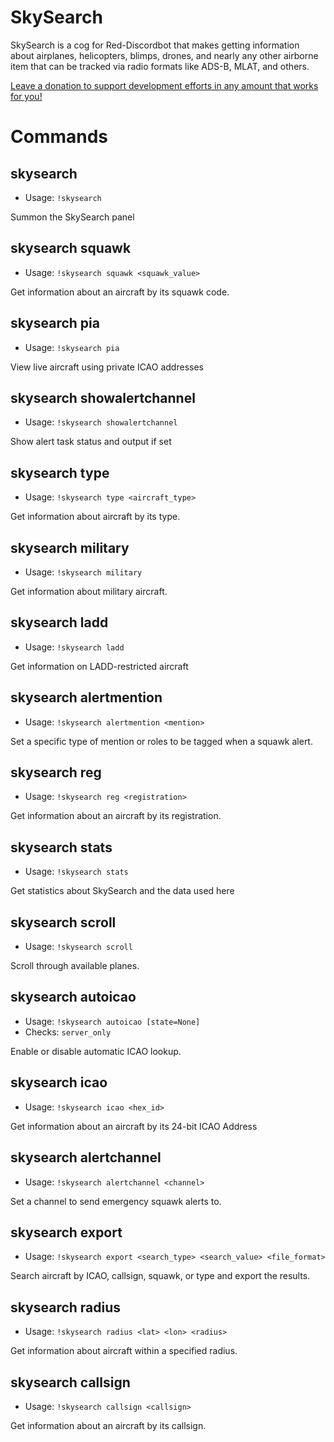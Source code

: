 # SkySearch
SkySearch is a cog for Red-Discordbot that makes getting information about airplanes, helicopters, blimps, drones, and nearly any other airborne item that can be tracked via radio formats like ADS-B, MLAT, and others. 

[Leave a donation to support development efforts in any amount that works for you!](https://donate.stripe.com/eVag0y2kI9BI36McNa)

# Commands
## skysearch
 - Usage: `!skysearch `

Summon the SkySearch panel

## skysearch squawk
 - Usage: `!skysearch squawk <squawk_value> `

Get information about an aircraft by its squawk code.

## skysearch pia
 - Usage: `!skysearch pia `

View live aircraft using private ICAO addresses

## skysearch showalertchannel
 - Usage: `!skysearch showalertchannel `

Show alert task status and output if set

## skysearch type
 - Usage: `!skysearch type <aircraft_type> `

Get information about aircraft by its type.

## skysearch military
 - Usage: `!skysearch military `

Get information about military aircraft.

## skysearch ladd
 - Usage: `!skysearch ladd `

Get information on LADD-restricted aircraft

## skysearch alertmention
 - Usage: `!skysearch alertmention <mention> `

Set a specific type of mention or roles to be tagged when a squawk alert.

## skysearch reg
 - Usage: `!skysearch reg <registration> `

Get information about an aircraft by its registration.

## skysearch stats
 - Usage: `!skysearch stats `

Get statistics about SkySearch and the data used here

## skysearch scroll
 - Usage: `!skysearch scroll `

Scroll through available planes.

## skysearch autoicao
 - Usage: `!skysearch autoicao [state=None] `
 - Checks: `server_only`

Enable or disable automatic ICAO lookup.

## skysearch icao
 - Usage: `!skysearch icao <hex_id> `

Get information about an aircraft by its 24-bit ICAO Address

## skysearch alertchannel
 - Usage: `!skysearch alertchannel <channel> `

Set a channel to send emergency squawk alerts to.

## skysearch export
 - Usage: `!skysearch export <search_type> <search_value> <file_format> `

Search aircraft by ICAO, callsign, squawk, or type and export the results.

## skysearch radius
 - Usage: `!skysearch radius <lat> <lon> <radius> `

Get information about aircraft within a specified radius.

## skysearch callsign
 - Usage: `!skysearch callsign <callsign> `

Get information about an aircraft by its callsign.